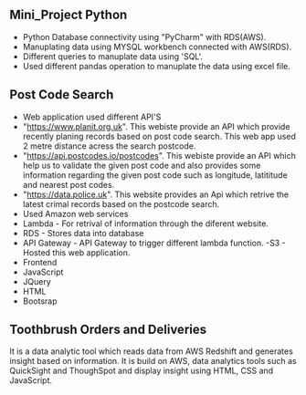 ## Mini_Project Python
- Python Database connectivity using "PyCharm" with RDS(AWS).
- Manuplating data using MYSQL workbench connected with AWS(RDS).
- Different queries to manuplate data using 'SQL'. 
- Used different pandas operation to manuplate the data using excel file. 

## Post Code Search
- Web application used different API'S
- "https://www.planit.org.uk". This webiste provide an API which provide recently planing records based on post code search. This web app used 2 metre distance acress the  search postcode.
- "https://api.postcodes.io/postcodes". This webiste provide an API which help us to validate the given post code and also provides some information regarding the given post code such as longitude, latititude and nearest post codes.
- "https://data.police.uk". This website provides an Api which retrive the latest crimal records based on the postcode search.
- Used Amazon web services
- Lambda - For retrival of information through the diferent website.
- RDS - Stores data into database
- API Gateway - API Gateway to trigger different lambda function. -S3 - Hosted this web application.
- Frontend
- JavaScript
- JQuery
- HTML
- Bootsrap

## Toothbrush Orders and Deliveries
It is a data analytic tool which reads data from AWS Redshift and generates insight based on information. It is build on AWS, data analytics tools such as QuickSight and ThoughSpot and display insight using HTML, CSS and JavaScript. 
